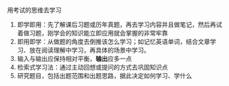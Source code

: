 用考试的思维去学习

1. 即学即用：先了解课后习题或历年真题，再去学习内容并且做笔记，然后再试着做习题，刚学会的知识能立即应用就会掌握的非常牢靠
2. 即用即学：从做题的角度去倒推该怎么学习；如记忆英语单词，结合文章学习、放在阅读理解中学习，再具体的场景中学习。
3. 输入与输出应保持相对平衡，**输出**应多一点
4. 检索式学习法：通过主动回想或提问的方式去巩固知识点
5. 研究题目，包括出题范围和出题思路，据此决定如何学习、学什么

